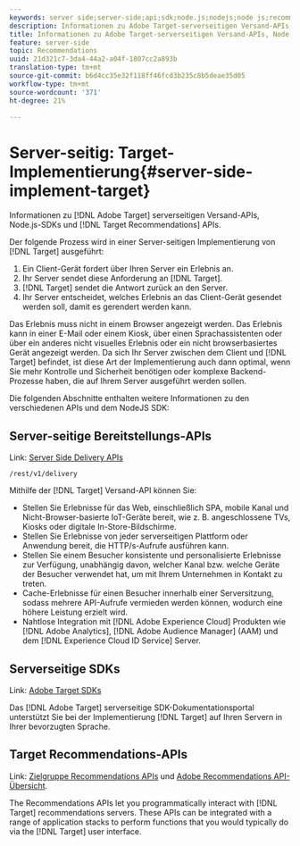 ```yaml
---
keywords: server side;server-side;api;sdk;node.js;nodejs;node js;recommendations api;api:apis
description: Informationen zu Adobe Target-serverseitigen Versand-APIs, Node.js-SDK und Zielgruppe-Recommendations-APIs.
title: Informationen zu Adobe Target-serverseitigen Versand-APIs, Node.js-SDK und Zielgruppe-Recommendations-APIs.
feature: server-side
topic: Recommendations
uuid: 21d321c7-3da4-44a2-a04f-1807cc2a893b
translation-type: tm+mt
source-git-commit: b6d4cc35e32f118ff46fcd3b235c8b5deae35d05
workflow-type: tm+mt
source-wordcount: '371'
ht-degree: 21%

---
```



# Server-seitig: Target-Implementierung{#server-side-implement-target}

Informationen zu [!DNL Adobe Target] serverseitigen Versand-APIs, Node.js-SDKs und [!DNL Target Recommendations] APIs.

Der folgende Prozess wird in einer Server-seitigen Implementierung von [!DNL Target] ausgeführt:

1. Ein Client-Gerät fordert über Ihren Server ein Erlebnis an.
1. Ihr Server sendet diese Anforderung an [!DNL Target].
1. [!DNL Target] sendet die Antwort zurück an den Server.
1. Ihr Server entscheidet, welches Erlebnis an das Client-Gerät gesendet werden soll, damit es gerendert werden kann.

Das Erlebnis muss nicht in einem Browser angezeigt werden. Das Erlebnis kann in einer E-Mail oder einem Kiosk, über einen Sprachassistenten oder über ein anderes nicht visuelles Erlebnis oder ein nicht browserbasiertes Gerät angezeigt werden. Da sich Ihr Server zwischen dem Client und [!DNL Target] befindet, ist diese Art der Implementierung auch dann optimal, wenn Sie mehr Kontrolle und Sicherheit benötigen oder komplexe Backend-Prozesse haben, die auf Ihrem Server ausgeführt werden sollen.

Die folgenden Abschnitte enthalten weitere Informationen zu den verschiedenen APIs und dem NodeJS SDK:

## Server-seitige Bereitstellungs-APIs

Link: [Server Side Delivery APIs](https://developers.adobetarget.com/api/delivery-api/)

`/rest/v1/delivery`

Mithilfe der [!DNL Target] Versand-API können Sie:

* Stellen Sie Erlebnisse für das Web, einschließlich SPA, mobile Kanal und Nicht-Browser-basierte IoT-Geräte bereit, wie z. B. angeschlossene TVs, Kiosks oder digitale In-Store-Bildschirme.
* Stellen Sie Erlebnisse von jeder serverseitigen Plattform oder Anwendung bereit, die HTTP/s-Aufrufe ausführen kann.
* Stellen Sie einem Besucher konsistente und personalisierte Erlebnisse zur Verfügung, unabhängig davon, welcher Kanal bzw. welche Geräte der Besucher verwendet hat, um mit Ihrem Unternehmen in Kontakt zu treten.
* Cache-Erlebnisse für einen Besucher innerhalb einer Serversitzung, sodass mehrere API-Aufrufe vermieden werden können, wodurch eine höhere Leistung erzielt wird.
* Nahtlose Integration mit [!DNL Adobe Experience Cloud] Produkten wie [!DNL Adobe Analytics], [!DNL Adobe Audience Manager] (AAM) und dem [!DNL Experience Cloud ID Service] Server.

## Serverseitige SDKs

Link: [Adobe Target SDKs](https://adobetarget-sdks.gitbook.io/docs/)

Das [!DNL Adobe Target] serverseitige SDK-Dokumentationsportal unterstützt Sie bei der Implementierung [!DNL Target] auf Ihren Servern in Ihrer bevorzugten Sprache.

## Target Recommendations-APIs

Link: [Zielgruppe Recommendations APIs](https://developers.adobetarget.com/api/recommendations) und [Adobe Recommendations API-Übersicht](https://docs.adobe.com/content/help/en/target-learn/recommendations-api-tutorial/recs-api-overview.html).

The Recommendations APIs let you programmatically interact with [!DNL Target] recommendations servers. These APIs can be integrated with a range of application stacks to perform functions that you would typically do via the [!DNL Target] user interface.
